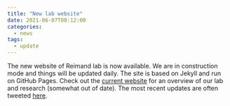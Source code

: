 ```yaml
---
title: "New lab website"
date: 2021-06-07T08:12:00
categories:
  - news
tags:
  - update
---
```


The new website of Reimand lab is now available. We are in construction mode and things will be updated daily. The site is based on Jekyll and run on GitHub Pages. Check out the [current website][old-web] for an overview of our lab and research (somewhat out of date). The most recent updates are often tweeted [here][reimand-twitter]. 

[old-web]: https://www.reimandlab.org/
[reimand-twitter]: https://twitter.com/reimand 